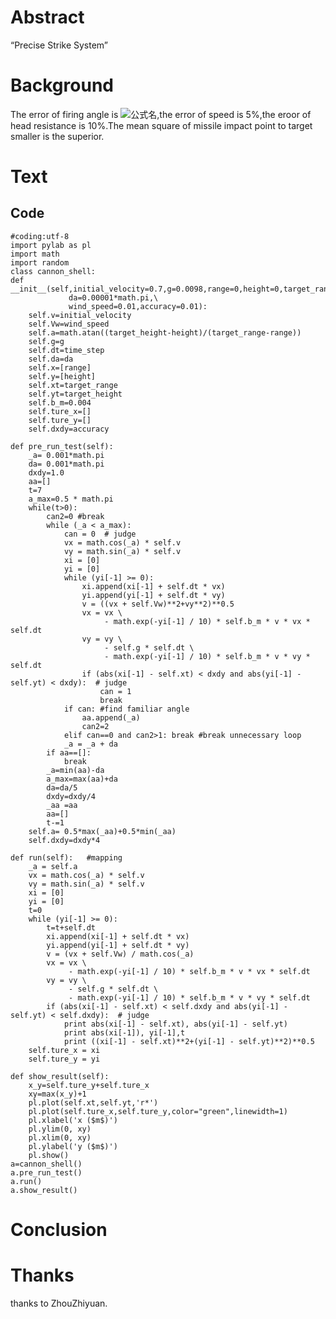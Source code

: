 # Abstract
  “Precise Strike System”
# Background
  The error of firing angle is ![公式名](http://latex.codecogs.com/png.latex?\\pm2^{o}),the error of speed is 5%,the eroor of
  head resistance is 10%.The mean square of missile impact point to target smaller is the superior.
# Text
## Code
    #coding:utf-8
    import pylab as pl
    import math
    import random
    class cannon_shell:
    def __init__(self,initial_velocity=0.7,g=0.0098,range=0,height=0,target_range=10,target_height=10,time_step=0.005,\
                 da=0.00001*math.pi,\
                 wind_speed=0.01,accuracy=0.01):
        self.v=initial_velocity
        self.Vw=wind_speed
        self.a=math.atan((target_height-height)/(target_range-range))
        self.g=g
        self.dt=time_step
        self.da=da
        self.x=[range]
        self.y=[height]
        self.xt=target_range
        self.yt=target_height
        self.b_m=0.004
        self.ture_x=[]
        self.ture_y=[]
        self.dxdy=accuracy

    def pre_run_test(self):
        _a= 0.001*math.pi
        da= 0.001*math.pi
        dxdy=1.0
        aa=[]
        t=7
        a_max=0.5 * math.pi
        while(t>0):
            can2=0 #break
            while (_a < a_max):
                can = 0  # judge
                vx = math.cos(_a) * self.v
                vy = math.sin(_a) * self.v
                xi = [0]
                yi = [0]
                while (yi[-1] >= 0):
                    xi.append(xi[-1] + self.dt * vx)
                    yi.append(yi[-1] + self.dt * vy)
                    v = ((vx + self.Vw)**2+vy**2)**0.5
                    vx = vx \
                         - math.exp(-yi[-1] / 10) * self.b_m * v * vx * self.dt
                    vy = vy \
                         - self.g * self.dt \
                         - math.exp(-yi[-1] / 10) * self.b_m * v * vy * self.dt
                    if (abs(xi[-1] - self.xt) < dxdy and abs(yi[-1] - self.yt) < dxdy):  # judge
                        can = 1
                        break
                if can: #find familiar angle
                    aa.append(_a)
                    can2=2
                elif can==0 and can2>1: break #break unnecessary loop
                _a = _a + da
            if aa==[]:
                break
            _a=min(aa)-da
            a_max=max(aa)+da
            da=da/5
            dxdy=dxdy/4
            _aa =aa
            aa=[]
            t-=1
        self.a= 0.5*max(_aa)+0.5*min(_aa)
        self.dxdy=dxdy*4

    def run(self):   #mapping
        _a = self.a
        vx = math.cos(_a) * self.v
        vy = math.sin(_a) * self.v
        xi = [0]
        yi = [0]
        t=0
        while (yi[-1] >= 0):
            t=t+self.dt
            xi.append(xi[-1] + self.dt * vx)
            yi.append(yi[-1] + self.dt * vy)
            v = (vx + self.Vw) / math.cos(_a)
            vx = vx \
                 - math.exp(-yi[-1] / 10) * self.b_m * v * vx * self.dt
            vy = vy \
                 - self.g * self.dt \
                 - math.exp(-yi[-1] / 10) * self.b_m * v * vy * self.dt
            if (abs(xi[-1] - self.xt) < self.dxdy and abs(yi[-1] - self.yt) < self.dxdy):  # judge
                print abs(xi[-1] - self.xt), abs(yi[-1] - self.yt)
                print abs(xi[-1]), yi[-1],t
                print ((xi[-1] - self.xt)**2+(yi[-1] - self.yt)**2)**0.5
        self.ture_x = xi
        self.ture_y = yi

    def show_result(self):
        x_y=self.ture_y+self.ture_x
        xy=max(x_y)+1
        pl.plot(self.xt,self.yt,'r*')
        pl.plot(self.ture_x,self.ture_y,color="green",linewidth=1)
        pl.xlabel('x ($m$)')
        pl.ylim(0, xy)
        pl.xlim(0, xy)
        pl.ylabel('y ($m$)')
        pl.show()
    a=cannon_shell()
    a.pre_run_test()
    a.run()
    a.show_result()
# Conclusion

# Thanks
  thanks to ZhouZhiyuan.

